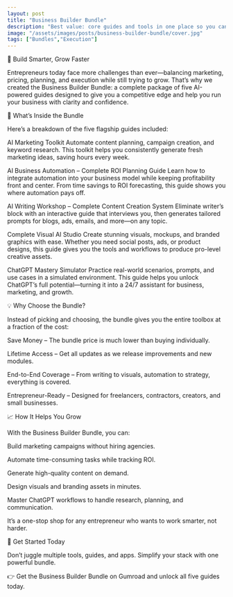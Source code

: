 ```yaml
---
layout: post
title: "Business Builder Bundle"
description: "Best value: core guides and tools in one place so you can implement faster and ship more."
image: "/assets/images/posts/business-builder-bundle/cover.jpg"
tags: ["Bundles","Execution"]
---
```


🚀 Build Smarter, Grow Faster

Entrepreneurs today face more challenges than ever—balancing marketing, pricing, planning, and execution while still trying to grow. That’s why we created the Business Builder Bundle: a complete package of five AI-powered guides designed to give you a competitive edge and help you run your business with clarity and confidence.

🎯 What’s Inside the Bundle

Here’s a breakdown of the five flagship guides included:

AI Marketing Toolkit
Automate content planning, campaign creation, and keyword research. This toolkit helps you consistently generate fresh marketing ideas, saving hours every week.

AI Business Automation – Complete ROI Planning Guide
Learn how to integrate automation into your business model while keeping profitability front and center. From time savings to ROI forecasting, this guide shows you where automation pays off.

AI Writing Workshop – Complete Content Creation System
Eliminate writer’s block with an interactive guide that interviews you, then generates tailored prompts for blogs, ads, emails, and more—on any topic.

Complete Visual AI Studio
Create stunning visuals, mockups, and branded graphics with ease. Whether you need social posts, ads, or product designs, this guide gives you the tools and workflows to produce pro-level creative assets.

ChatGPT Mastery Simulator
Practice real-world scenarios, prompts, and use cases in a simulated environment. This guide helps you unlock ChatGPT’s full potential—turning it into a 24/7 assistant for business, marketing, and growth.

💡 Why Choose the Bundle?

Instead of picking and choosing, the bundle gives you the entire toolbox at a fraction of the cost:

Save Money – The bundle price is much lower than buying individually.

Lifetime Access – Get all updates as we release improvements and new modules.

End-to-End Coverage – From writing to visuals, automation to strategy, everything is covered.

Entrepreneur-Ready – Designed for freelancers, contractors, creators, and small businesses.

📈 How It Helps You Grow

With the Business Builder Bundle, you can:

Build marketing campaigns without hiring agencies.

Automate time-consuming tasks while tracking ROI.

Generate high-quality content on demand.

Design visuals and branding assets in minutes.

Master ChatGPT workflows to handle research, planning, and communication.

It’s a one-stop shop for any entrepreneur who wants to work smarter, not harder.

🔗 Get Started Today

Don’t juggle multiple tools, guides, and apps. Simplify your stack with one powerful bundle.

👉 Get the Business Builder Bundle on Gumroad
 and unlock all five guides today.

